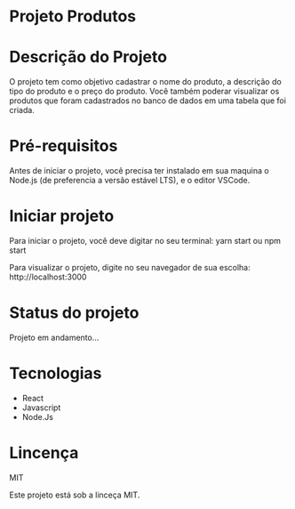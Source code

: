 # Projeto Produtos

# Descrição do Projeto
O projeto tem como objetivo cadastrar o nome do produto, a descrição do tipo do produto e o preço do produto. Você também poderar visualizar os produtos que foram cadastrados no banco de dados em uma tabela que foi criada.


# Pré-requisitos
Antes de iniciar o projeto, você precisa ter instalado em sua maquina o Node.js (de preferencia a versão estável LTS), e o editor VSCode.


# Iniciar projeto
Para iniciar o projeto, você deve digitar no seu terminal:
yarn start ou npm start

Para visualizar o projeto, digite no seu navegador de sua escolha:
http://localhost:3000


# Status do projeto
Projeto em andamento...


# Tecnologias
- React
- Javascript
- Node.Js


# Lincença
MIT

Este projeto está sob a linceça MIT.
